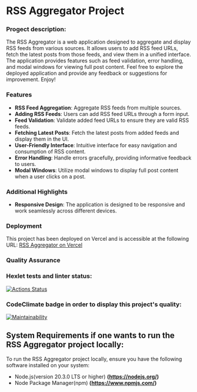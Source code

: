# RSS Aggregator Project

### Progect description:

The RSS Aggregator is a web application designed to aggregate and display RSS feeds from various sources. It allows users to add RSS feed URLs, fetch the latest posts from those feeds, and view them in a unified interface. The application provides features such as feed validation, error handling, and modal windows for viewing full post content. Feel free to explore the deployed application and provide any feedback or suggestions for improvement. Enjoy!

### Features

- **RSS Feed Aggregation**: Aggregate RSS feeds from multiple sources.
- **Adding RSS Feeds**: Users can add RSS feed URLs through a form input.
- **Feed Validation**: Validate added feed URLs to ensure they are valid RSS feeds.
- **Fetching Latest Posts**: Fetch the latest posts from added feeds and display them in the UI.
- **User-Friendly Interface**: Intuitive interface for easy navigation and consumption of RSS content.
- **Error Handling**: Handle errors gracefully, providing informative feedback to users.
- **Modal Windows**: Utilize modal windows to display full post content when a user clicks on a post.

### Additional Highlights

- **Responsive Design**: The application is designed to be responsive and work seamlessly across different devices.

### Deployment

This project has been deployed on Vercel and is accessible at the following URL:
[RSS Aggregator on Vercel](https://frontend-project-11-nine-psi.vercel.app)

### Quality Assurance

### Hexlet tests and linter status:

[![Actions Status](https://github.com/karinatimm/frontend-project-11/actions/workflows/hexlet-check.yml/badge.svg)](https://github.com/karinatimm/frontend-project-11/actions)

### CodeClimate badge in order to display this project's quality:

[![Maintainability](https://api.codeclimate.com/v1/badges/5008988e470b6d860762/maintainability)](https://codeclimate.com/github/karinatimm/frontend-project-11/maintainability)

## System Requirements if one wants to run the RSS Aggregator project locally:

To run the RSS Aggregator project locally, ensure you have the following software installed on your system:

- Node.js(version 20.3.0 LTS or higher) **(https://nodejs.org/)**
- Node Package Manager(npm) **(https://www.npmjs.com/)**
